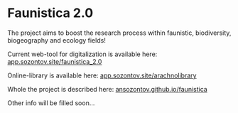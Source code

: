 # Faunistica 2.0

The project aims to boost the research process within faunistic, biodiversity, biogeography and ecology fields!

Current web-tool for digitalization is available here: [app.sozontov.site/faunistica_2.0](https://app.sozontov.site/faunistica_2.0)

Online-library is available here: [app.sozontov.site/arachnolibrary](https://app.sozontov.site/arachnolibrary)

Whole the project is described here: [ansozontov.github.io/faunistica](https://ansozontov.github.io/faunistica)

Other info will be filled soon...
